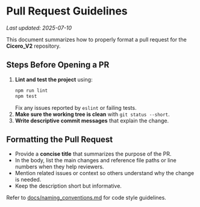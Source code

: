 # Pull Request Guidelines
*Last updated: 2025-07-10*

This document summarizes how to properly format a pull request for the **Cicero_V2** repository.

## Steps Before Opening a PR

1. **Lint and test the project** using:
   ```bash
   npm run lint
   npm test
   ```
   Fix any issues reported by `eslint` or failing tests.
2. **Make sure the working tree is clean** with `git status --short`.
3. **Write descriptive commit messages** that explain the change.

## Formatting the Pull Request

- Provide a **concise title** that summarizes the purpose of the PR.
- In the body, list the main changes and reference file paths or line numbers when they help reviewers.
- Mention related issues or context so others understand why the change is needed.
- Keep the description short but informative.

Refer to [docs/naming_conventions.md](naming_conventions.md) for code style guidelines.
